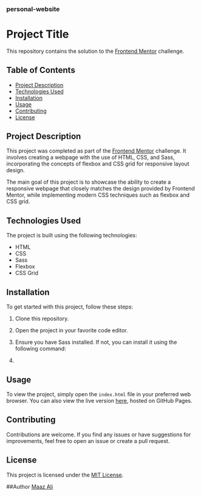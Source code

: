 ### personal-website
# Project Title

This repository contains the solution to the [Frontend Mentor](https://www.frontendmentor.io/) challenge.

## Table of Contents

- [Project Description](#project-description)
- [Technologies Used](#technologies-used)
- [Installation](#installation)
- [Usage](#usage)
- [Contributing](#contributing)
- [License](#license)
  
## Project Description

This project was completed as part of the [Frontend Mentor](https://www.frontendmentor.io/) challenge. It involves creating a webpage with the use of HTML, CSS, and Sass, incorporating the concepts of flexbox and CSS grid for responsive layout design.

The main goal of this project is to showcase the ability to create a responsive webpage that closely matches the design provided by Frontend Mentor, while implementing modern CSS techniques such as flexbox and CSS grid.

## Technologies Used

The project is built using the following technologies:

- HTML
- CSS
- Sass
- Flexbox
- CSS Grid

## Installation

To get started with this project, follow these steps:

1. Clone this repository.
2. Open the project in your favorite code editor.
3. Ensure you have Sass installed. If not, you can install it using the following command:

4. 
   
## Usage

To view the project, simply open the `index.html` file in your preferred web browser. You can also view the live version [here](link-to-live-version), hosted on GitHub Pages.

## Contributing

Contributions are welcome. If you find any issues or have suggestions for improvements, feel free to open an issue or create a pull request.

## License

This project is licensed under the [MIT License](link-to-license-file).


##Author 
[Maaz Ali](https://github.com/maazali)

